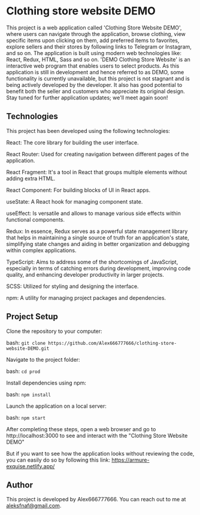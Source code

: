 # Clothing store website DEMO

 This project is a web application called 'Clothing Store Website DEMO', where users can navigate through the application, browse clothing, view specific items upon clicking on them, add preferred items to favorites, explore sellers and their stores by following links to Telegram or Instagram, and so on. The application is built using modern web technologies like: React, Redux, HTML, Sass and so on. 'DEMO Clothing Store Website' is an interactive web program that enables users to select products. As this application is still in development and hence referred to as DEMO, some functionality is currently unavailable, but this project is not stagnant and is being actively developed by the developer. It also has good potential to benefit both the seller and customers who appreciate its original design. Stay tuned for further application updates; we'll meet again soon!

## Technologies
This project has been developed using the following technologies:

React: The core library for building the user interface.

React Router: Used for creating navigation between different pages of the application.

React Fragment: It's a tool in React that groups multiple elements without adding extra HTML. 

React Component: For building blocks of UI in React apps.  

useState: A React hook for managing component state.

useEffect: Is versatile and allows to manage various side effects within functional components.

Redux: In essence, Redux serves as a powerful state management library that helps in maintaining a single source of truth for an application's state, simplifying state changes and aiding in better organization and debugging within complex applications.

TypeScript: Aims to address some of the shortcomings of JavaScript, especially in terms of catching errors during development, improving code quality, and enhancing developer productivity in larger projects.

SCSS: Utilized for styling and designing the interface.

npm: A utility for managing project packages and dependencies.

## Project Setup

Clone the repository to your computer:

bash: `git clone https://github.com/Alex666777666/clothing-store-website-DEMO.git`

Navigate to the project folder:

bash: `cd prod`

Install dependencies using npm:

bash: `npm install`

Launch the application on a local server:

bash: `npm start`

After completing these steps, open a web browser and go to http://localhost:3000 to see and interact with the "Clothing Store Website DEMO"

But if you want to see how the application looks without reviewing the code, you can easily do so by following this link: 
https://armure-exquise.netlify.app/

## Author

This project is developed by Alex666777666. You can reach out to me at aleksfnaf@gmail.com.
